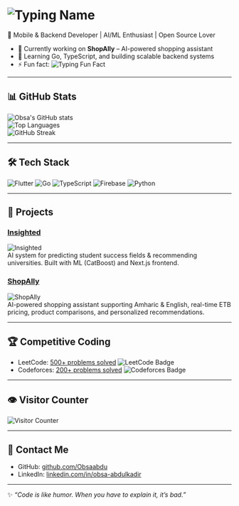 # <img src="https://readme-typing-svg.herokuapp.com?font=Fira+Code&size=56&duration=2500&pause=1000&color=FF7F50&center=true&width=700&lines=Obsa+Abdulkadir;Mobile+%26+Backend+Dev;AI%2FML+Enthusiast" alt="Typing Name"/>

🚀 Mobile & Backend Developer | AI/ML Enthusiast | Open Source Lover  

- 🔭 Currently working on **ShopAlly** – AI-powered shopping assistant  
- 🌱 Learning Go, TypeScript, and building scalable backend systems  
- ⚡ Fun fact: <img src="https://readme-typing-svg.herokuapp.com?font=Fira+Code&size=28&duration=2000&pause=1500&color=00FFAA&center=true&width=600&lines=I+debug+faster+with+coffee+☕;I+love+solving+algorithms+💻;I+build+stuff+that+makes+life+easier⚡;I+learn+new+tech+every+day🚀;I+enjoy+clean+code+✨" alt="Typing Fun Fact"/>


---

## 📊 GitHub Stats  
![Obsa's GitHub stats](https://github-readme-stats.vercel.app/api?username=Obsaabdu&show_icons=true&theme=radical)  
![Top Languages](https://github-readme-stats.vercel.app/api/top-langs/?username=Obsaabdu&layout=compact&theme=radical)  
![GitHub Streak](https://github-readme-streak-stats.herokuapp.com/?user=Obsaabdu&theme=radical)  

---

## 🛠 Tech Stack  
![Flutter](https://img.shields.io/badge/Flutter-02569B?style=flat&logo=flutter&logoColor=white)
![Go](https://img.shields.io/badge/Go-00ADD8?style=flat&logo=go&logoColor=white)
![TypeScript](https://img.shields.io/badge/TypeScript-007ACC?style=flat&logo=typescript&logoColor=white)
![Firebase](https://img.shields.io/badge/Firebase-FFCA28?style=flat&logo=firebase&logoColor=black)
![Python](https://img.shields.io/badge/Python-3776AB?style=flat&logo=python&logoColor=white)

---

## 🚀 Projects  
### [Insighted](https://github.com/InsightEd-Final-Project)  
![Insighted](https://img.shields.io/badge/Insighted-AI%20ML-success?style=for-the-badge)  
AI system for predicting student success fields & recommending universities. Built with ML (CatBoost) and Next.js frontend.  

### [ShopAlly](https://github.com/A2SV/g6-shopally)  
![ShopAlly](https://img.shields.io/badge/ShopAlly-AI%20Shopping-blue?style=for-the-badge)  
AI-powered shopping assistant supporting Amharic & English, real-time ETB pricing, product comparisons, and personalized recommendations.  

---

## 🏆 Competitive Coding  
- LeetCode: [500+ problems solved](https://leetcode.com/Obsaabdu/) ![LeetCode Badge](https://img.shields.io/badge/LeetCode-500+-orange?style=flat&logo=leetcode&logoColor=white)  
- Codeforces: [200+ problems solved](https://codeforces.com/profile/Obsa12) ![Codeforces Badge](https://img.shields.io/badge/Codeforces-200+-blue?style=flat&logo=codeforces&logoColor=white)  

---

## 👁 Visitor Counter  
![Visitor Counter](https://visitor-badge.laobi.icu/badge?page_id=Obsaabdu.Obsaabdu)  

---

## 🎯 Contact Me  
- GitHub: [github.com/Obsaabdu](https://github.com/Obsaabdu)  
- LinkedIn: [linkedin.com/in/obsa-abdulkadir](https://linkedin.com/in/obsa-abdulkadir)  

---

✨ _“Code is like humor. When you have to explain it, it’s bad.”_  
